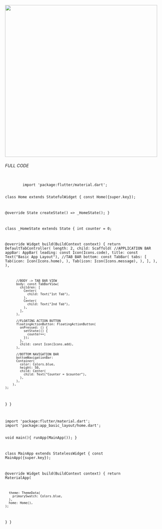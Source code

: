 <img src = "https://github.com/Krunxx/MobProg-Activity/assets/82696971/e30dc49d-ad67-4518-b1a8-aca26683f81b" height = '500px' >

<h6>FULL CODE</h6>
<pre>
    <code>
        import 'package:flutter/material.dart';

class Home extends StatefulWidget {
  const Home({super.key});

  @override
  State<Home> createState() => _HomeState();
}

class _HomeState extends State<Home> {
  int counter = 0;

  @override
  Widget build(BuildContext context) {
    return DefaultTabController(
        length: 2,
        child: Scaffold(
          //APPLICATION BAR
          appBar: AppBar( 
            leading: const Icon(Icons.code),
            title: const Text("Basic App Layout"),
            //TAB BAR
            bottom: const TabBar(
              tabs: [
                Tab(icon: Icon(Icons.home),
                ),
                Tab(icon: Icon(Icons.message),
                ),
              ],
            ),
          ),

          //BODY -> TAB BAR VIEW
          body: const TabBarView(
            children: [
              Center(
                child: Text("1st Tab"),
              ),
              Center(
                child: Text("2nd Tab"),
              ),
            ],
          ),

          //FLOATING ACTION BUTTON
          floatingActionButton: FloatingActionButton(
            onPressed: () {
              setState(() {
                counter++;
              });
            },
            child: const Icon(Icons.add),
          ),

          //BOTTOM NAVIGATION BAR
          bottomNavigationBar:
          Container(
            color: Colors.blue,
            height: 50,
            child: Center(
              child: Text("Counter = $counter"),
            ),
          ),
        ),
    );
  }
}
    </code>
</pre>

 
</code>

<code> 
import 'package:flutter/material.dart';
import 'package:app_basic_layout/home.dart';

void main(){
  runApp(MainApp());
}

class MainApp extends StatelessWidget {
  const MainApp({super.key});

  @override
  Widget build(BuildContext context) {
    return MaterialApp(

      theme: ThemeData(
        primarySwatch: Colors.blue,
      ),
      home: Home(),
    );
  }
}
</code>
